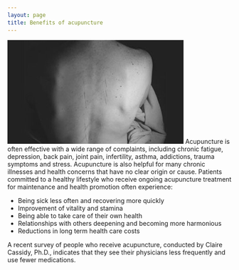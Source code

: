 ```yaml
---
layout: page
title: Benefits of acupuncture
---
```


![A woman's back](/img/slides/back.jpg) Acupuncture is often effective with a wide range of complaints, including
chronic fatigue, depression, back pain, joint pain, infertility, asthma,
addictions, trauma symptoms and stress. Acupuncture is also helpful for many
chronic illnesses and health concerns that have no clear origin or cause.
Patients committed to a healthy lifestyle who receive ongoing acupuncture
treatment for maintenance and health promotion often experience:

 * Being sick less often and recovering more quickly
 * Improvement of vitality and stamina
 * Being able to take care of their own health
 * Relationships with others deepening and becoming more harmonious
 * Reductions in long term health care costs

A recent survey of people who receive acupuncture, conducted by Claire
Cassidy, Ph.D., indicates that they see their physicians less frequently and
use fewer  medications.
